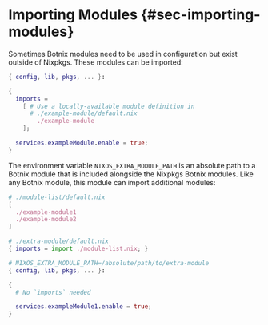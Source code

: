 # Importing Modules {#sec-importing-modules}

Sometimes Botnix modules need to be used in configuration but exist
outside of Nixpkgs. These modules can be imported:

```nix
{ config, lib, pkgs, ... }:

{
  imports =
    [ # Use a locally-available module definition in
      # ./example-module/default.nix
        ./example-module
    ];

  services.exampleModule.enable = true;
}
```

The environment variable `NIXOS_EXTRA_MODULE_PATH` is an absolute path
to a Botnix module that is included alongside the Nixpkgs Botnix modules.
Like any Botnix module, this module can import additional modules:

```nix
# ./module-list/default.nix
[
  ./example-module1
  ./example-module2
]
```

```nix
# ./extra-module/default.nix
{ imports = import ./module-list.nix; }
```

```nix
# NIXOS_EXTRA_MODULE_PATH=/absolute/path/to/extra-module
{ config, lib, pkgs, ... }:

{
  # No `imports` needed

  services.exampleModule1.enable = true;
}
```
